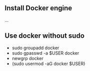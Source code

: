 ## Install Docker engine
...

## Use docker without sudo
- sudo groupadd docker
- sudo gpasswd -a $USER docker
- newgrp docker
- (sudo usermod -aG docker $USER)